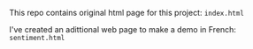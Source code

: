 This repo contains original html page for this project: `index.html`

I've created an adittional web page to make a demo in French: `sentiment.html`